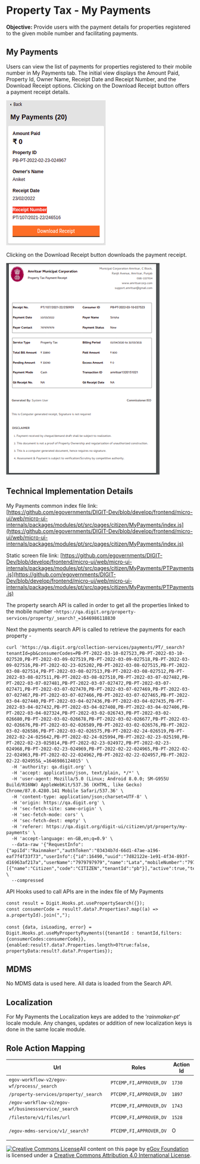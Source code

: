 # Property Tax - My Payments

**Objective:** Provide users with the payment details for properties registered to the given mobile number and facilitating payments.

## **My Payments**

Users can view the list of payments for properties registered to their mobile number in My Payments tab. The initial view displays the Amount Paid, Property Id, Owner Name, Receipt Date and Receipt Number, and the Download Receipt options. Clicking on the Download Receipt button offers a payment receipt details.&#x20;

![](<../../../../../.gitbook/assets/Screenshot from 2022-03-11 12-59-07.png>)

Clicking on the Download Receipt button downloads the payment receipt.

![](<../../../../../.gitbook/assets/Screenshot from 2022-03-11 13-32-31.png>)

## **Technical Implementation Details**

My Payments common index file link: [https://github.com/egovernments/DIGIT-Dev/blob/develop/frontend/micro-ui/web/micro-ui-internals/packages/modules/pt/src/pages/citizen/MyPayments/index.js](https://github.com/egovernments/DIGIT-Dev/blob/develop/frontend/micro-ui/web/micro-ui-internals/packages/modules/pt/src/pages/citizen/MyPayments/index.js)

Static screen file link: [https://github.com/egovernments/DIGIT-Dev/blob/develop/frontend/micro-ui/web/micro-ui-internals/packages/modules/pt/src/pages/citizen/MyPayments/PTPayments.js](https://github.com/egovernments/DIGIT-Dev/blob/develop/frontend/micro-ui/web/micro-ui-internals/packages/modules/pt/src/pages/citizen/MyPayments/PTPayments.js)

The property search API is called in order to get all the properties linked to the mobile number -`https://qa.digit.org/property-services/property/_search?_=1646986118830`

Next the payments search API is called to retrieve the payments for each property -&#x20;

```
curl 'https://qa.digit.org/collection-services/payments/PT/_search?tenantId=pb&consumerCodes=PB-PT-2022-03-10-027523,PB-PT-2022-03-10-027520,PB-PT-2022-03-09-027519,PB-PT-2022-03-09-027518,PB-PT-2022-03-09-027516,PB-PT-2022-02-23-025202,PB-PT-2022-03-08-027515,PB-PT-2022-03-08-027514,PB-PT-2022-03-08-027513,PB-PT-2022-03-08-027512,PB-PT-2022-03-08-027511,PB-PT-2022-03-08-027510,PB-PT-2022-03-07-027482,PB-PT-2022-03-07-027481,PB-PT-2022-03-07-027472,PB-PT-2022-03-07-027471,PB-PT-2022-03-07-027470,PB-PT-2022-03-07-027469,PB-PT-2022-03-07-027467,PB-PT-2022-03-07-027466,PB-PT-2022-03-07-027465,PB-PT-2022-03-04-027440,PB-PT-2022-03-04-027436,PB-PT-2022-03-04-027435,PB-PT-2022-03-04-027432,PB-PT-2022-03-04-027408,PB-PT-2022-03-04-027406,PB-PT-2022-03-04-027324,PB-PT-2022-03-02-026743,PB-PT-2022-03-02-026680,PB-PT-2022-03-02-026678,PB-PT-2022-03-02-026677,PB-PT-2022-03-02-026676,PB-PT-2022-03-02-026589,PB-PT-2022-03-02-026576,PB-PT-2022-03-02-026586,PB-PT-2022-03-02-026575,PB-PT-2022-02-24-026519,PB-PT-2022-02-24-025642,PB-PT-2022-02-24-025994,PB-PT-2022-02-23-025198,PB-PT-2022-02-23-025014,PB-PT-2022-02-23-024972,PB-PT-2022-02-23-024968,PB-PT-2022-02-23-024969,PB-PT-2022-02-22-024965,PB-PT-2022-02-22-024963,PB-PT-2022-02-22-024962,PB-PT-2022-02-22-024957,PB-PT-2022-02-22-024955&_=1646986124015' \
  -H 'authority: qa.digit.org' \
  -H 'accept: application/json, text/plain, */*' \
  -H 'user-agent: Mozilla/5.0 (Linux; Android 8.0.0; SM-G955U Build/R16NW) AppleWebKit/537.36 (KHTML, like Gecko) Chrome/87.0.4280.141 Mobile Safari/537.36' \
  -H 'content-type: application/json;charset=UTF-8' \
  -H 'origin: https://qa.digit.org' \
  -H 'sec-fetch-site: same-origin' \
  -H 'sec-fetch-mode: cors' \
  -H 'sec-fetch-dest: empty' \
  -H 'referer: https://qa.digit.org/digit-ui/citizen/pt/property/my-payments' \
  -H 'accept-language: en-GB,en;q=0.9' \
  --data-raw '{"RequestInfo":{"apiId":"Rainmaker","authToken":"03434b7d-66d1-47ae-a196-eaf7f4f33f73","userInfo":{"id":16490,"uuid":"7d82122e-1e91-4f34-893f-d16963af217a","userName":"7979797979","name":"Lata","mobileNumber":"7979797979","emailId":"lata@gmail.com","locale":null,"type":"CITIZEN","roles":[{"name":"Citizen","code":"CITIZEN","tenantId":"pb"}],"active":true,"tenantId":"pb","permanentCity":"pb.amritsar"},"msgId":"1646986124015|en_IN"}}' \
  --compressed
```

API Hooks used to call APIs are in the index file of My Payments

```
const result = Digit.Hooks.pt.usePropertySearch({});
const consumerCode = result?.data?.Properties?.map((a) => a.propertyId).join(",");

const {data, isLoading, error} = Digit.Hooks.pt.useMyPropertyPayments({tenantId : tenantId,filters: {consumerCodes:consumerCode}},{enabled:result?.data?.Properties.length>0?true:false, propertyData:result?.data?.Properties});
```

## **MDMS**

No MDMS data is used here. All data is loaded from the Search API.

## &#x20;**Localization**&#x20;

For My Payments the Localization keys are added to the ‘_rainmaker-pt_’ locale module. Any changes, updates or addition of new localization keys is done in the same locale module.

## **Role Action Mapping**

| **Url**                                             | **Roles**               | **Action Id**                         |
| --------------------------------------------------- | ----------------------- | ------------------------------------- |
| `egov-workflow-v2/egov-wf/process/_search`          | `PTCEMP,FI,APPROVER,DV` | `1730`                                |
| `/property-services/property/_search`               | `PTCEMP,FI,APPROVER,DV` | `1897`                                |
| `/egov-workflow-v2/egov-wf/businessservice/_search` | `PTCEMP,FI,APPROVER,DV` | `1743`                                |
| `/filestore/v1/files/url`                           | `PTCEMP,FI,APPROVER,DV` | `1528`                                |
| `/egov-mdms-service/v1/_search?`                    | `PTCEMP,FI,APPROVER,DV` | <p></p><p></p><p></p><p></p><p>O </p> |

[![Creative Commons License](https://i.creativecommons.org/l/by/4.0/80x15.png)](http://creativecommons.org/licenses/by/4.0/)All content on this page by [eGov Foundation ](https://egov.org.in/)is licensed under a [Creative Commons Attribution 4.0 International License](http://creativecommons.org/licenses/by/4.0/).
